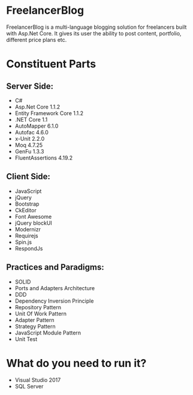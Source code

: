 # FreelancerBlog
FreelancerBlog is a multi-language blogging solution for freelancers built with Asp.Net Core. It gives its user the ability to post content, portfolio, different price plans etc.

# Constituent Parts

## Server Side:
- C#  
- Asp.Net Core 1.1.2  
- Entity Framework Core 1.1.2
- .NET Core 1.1  
- AutoMapper 6.1.0  
- Autofac 4.6.0 
- x-Unit 2.2.0
- Moq 4.7.25
- GenFu 1.3.3
- FluentAssertions 4.19.2

## Client Side:
- JavaScript  
- jQuery  
- Bootstrap  
- CkEditor  
- Font Awesome  
- jQuery blockUI  
- Modernizr  
- Requirejs  
- Spin.js  
- RespondJs  

## Practices and Paradigms:
- SOLID  
- Ports and Adapters Architecture    
- DDD  
- Dependency Inversion Principle  
- Repository Pattern  
- Unit Of Work Pattern  
- Adapter Pattern  
- Strategy Pattern  
- JavaScript Module Pattern  
- Unit Test  

# What do you need to run it?
- Visual Studio 2017
- SQL Server  
